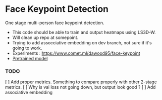 # Face Keypoint Detection

One stage multi-person face keypoint detection.

- This code should be able to train and output heatmaps using LS3D-W. 
- Will clean up repo at somepoint.
- Trying to add assocciative embedding on dev branch, not sure if it's going to work. 
- Experiments : https://www.comet.ml/dawood95/face-keypoint
- [Pretrained model](https://purdue0-my.sharepoint.com/:u:/g/personal/dawood0_purdue_edu/ETJGzOVjSEZJuVbgoAQhiMIBYjcAnEK9Mgsv5KiAVqJZjg?e=Jb0pb8)

### TODO
[ ] Add proper metrics. Something to compare properly with other 2-stage metrics.
[ ] Why is val loss not going down, but output look good ?
[ ] Add associative embedding 

